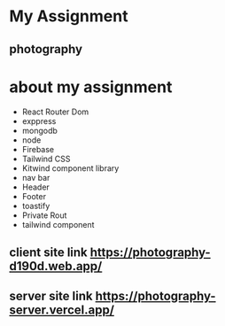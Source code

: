 # My Assignment
## photography
# about my assignment

- React Router Dom
- exppress
- mongodb
- node
- Firebase
- Tailwind CSS
- Kitwind component library
- nav bar
- Header
- Footer
- toastify
- Private Rout
- tailwind component

## client site link https://photography-d190d.web.app/
## server site link https://photography-server.vercel.app/